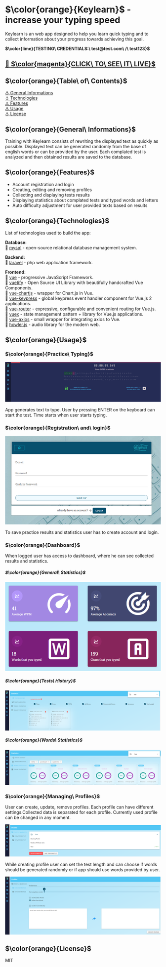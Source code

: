 # $\color{orange}{Keylearn}$ - increase your typing speed

Keylearn is an web app designed to help you learn quick typing and to collect information about your progress towards
achieving this goal.

**$\color{lime}{TESTING\ CREDENTIALS:\ test@test.com\ /\ test123}$**

## [🔗 $\color{magenta}{CLICK\ TO\ SEE\ IT\ LIVE}$](https://keylearn.rafaljagielski.pl)

## $\color{orange}{Table\ of\ Contents}$

[⚓ General Informations](#general-informations)<br> [⚓ Technologies](#technologies)<br> [⚓ Features](#features)<br>
[⚓ Usage](#usage)<br> [⚓ License](#license)

## $\color{orange}{General\ Informations}$

Training with Keylearn consists of rewriting the displayed text as quickly as possible. Displayed text can be generated
randomly from the base of english words or can be provided by the user. Each complated test is analyzed and then
obtained results are saved to the database.

## $\color{orange}{Features}$

- Account registration and login
- Creating, editing and removing profiles
- Collecting and displaying tests results
- Displaying statistics about complated tests and typed words and letters
- Auto difficulty adjustment for user provided texts based on results

## $\color{orange}{Technologies}$

List of technologies used to build the app:

**Database:**<br> 🔗 [mysql] - open-source relational database management system.<br>

**Backend:**<br> 🔗 [laravel] - php web application framework.

**Frontend:**<br> 🔗 [vue] - progressive JavaScript Framework.<br> 🔗 [vuetify] - Open Source UI Library with
beautifully handcrafted Vue Components.<br> 🔗 [vue-chartjs] - wrapper for Chart.js in Vue.<br> 🔗 [vue-keypress] -
global keypress event handler component for Vue.js 2 applications.<br> 🔗 [vue-router] - expressive, configurable and
convenient routing for Vue.js.<br> 🔗 [vuex] - state management pattern + library for Vue.js applications. <br> 🔗
[vue-axios] - small wrapper for integrating axios to Vue.<br> 🔗 [howler.js] - audio library for the modern web.<br>

## $\color{orange}{Usage}$

### $\color{orange}{Practice\ Typing}$

![App Screenshot](./readme_images/keylearn_practice.png)

App generates text to type. User by pressing ENTER on the keyboard can start the test. Time starts when user starts
typing.

### $\color{orange}{Registration\ and\ login}$

![App Screenshot](./readme_images/keylearn_register.png)

To save practice results and statistics user has to create account and login.

### $\color{orange}{Dashboard}$

When logged user has access to dashboard, where he can see collected results and statistics.

##### $\color{orange}{General\ Statistics}$

![App Screenshot](./readme_images/keylearn_dashboard.png)

##### $\color{orange}{Tests\ History}$

![App Screenshot](./readme_images/keylearn_test_history.png)

##### $\color{orange}{Words\ Statistics}$

![App Screenshot](./readme_images/keylearn_words_statistics.png)

### $\color{orange}{Managing\ Profiles}$

User can create, update, remove profiles. Each profile can have different settings.Collected data is separated for each
profile. Currently used profile can be changed in any moment.

![App Screenshot](./readme_images/keylearn_profile_manager.png)

While creating profile user can set the test length and can choose if words should be generated randomly or if app
should use words provided by user.

![App Screenshot](./readme_images/keylearn_creating_profile.png)

## $\color{orange}{License}$

MIT

[mysql]: https://www.mysql.com
[laravel]: https://laravel.com
[vue]: https://vuejs.org
[vuetify]: https://vuetifyjs.com
[vue-chartjs]: https://vue-chartjs.org
[vue-keypress]: https://www.npmjs.com/package/vue-keypress
[vue-router]: https://router.vuejs.org
[vuex]: https://vuex.vuejs.org
[vue-axios]: https://www.npmjs.com/package/vue-axios
[howler.js]: https://howlerjs.com
